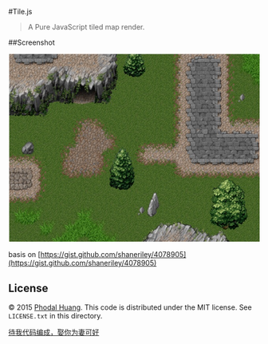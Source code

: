 #Tile.js

> A Pure JavaScript tiled map render.

##Screenshot

![Screenshot](./screenshot.jpg)

basis on [https://gist.github.com/shaneriley/4078905](https://gist.github.com/shaneriley/4078905)

## License

© 2015 [Phodal Huang](http://www.phodal.com). This code is distributed under the MIT license. See `LICENSE.txt` in this directory.

[待我代码编成，娶你为妻可好](http://www.xuntayizhan.com/person/ji-ke-ai-qing-zhi-er-shi-dai-wo-dai-ma-bian-cheng-qu-ni-wei-qi-ke-hao-wan/)
